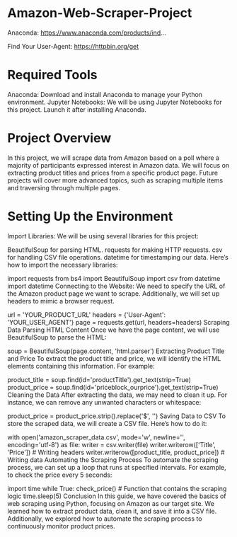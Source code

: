 # Amazon-Web-Scraper-Project
Anaconda: https://www.anaconda.com/products/ind...

Find Your User-Agent: https://httpbin.org/get
# Required Tools
Anaconda: Download and install Anaconda to manage your Python environment.
Jupyter Notebooks: We will be using Jupyter Notebooks for this project. Launch it after installing Anaconda.
# Project Overview
In this project, we will scrape data from Amazon based on a poll where a majority of participants expressed interest in Amazon data. We will focus on extracting product titles and prices from a specific product page. Future projects will cover more advanced topics, such as scraping multiple items and traversing through multiple pages.

# Setting Up the Environment
Import Libraries: We will be using several libraries for this project:

BeautifulSoup for parsing HTML.
requests for making HTTP requests.
csv for handling CSV file operations.
datetime for timestamping our data.
Here’s how to import the necessary libraries:

import requests
from bs4 import BeautifulSoup
import csv
from datetime import datetime
Connecting to the Website: We need to specify the URL of the Amazon product page we want to scrape. Additionally, we will set up headers to mimic a browser request.

url = 'YOUR_PRODUCT_URL'
headers = {'User-Agent': 'YOUR_USER_AGENT'}
page = requests.get(url, headers=headers)
Scraping Data
Parsing HTML Content
Once we have the page content, we will use BeautifulSoup to parse the HTML:

soup = BeautifulSoup(page.content, 'html.parser')
Extracting Product Title and Price
To extract the product title and price, we will identify the HTML elements containing this information. For example:

product_title = soup.find(id='productTitle').get_text(strip=True)
product_price = soup.find(id='priceblock_ourprice').get_text(strip=True)
Cleaning the Data
After extracting the data, we may need to clean it up. For instance, we can remove any unwanted characters or whitespace:

product_price = product_price.strip().replace('$', '')
Saving Data to CSV
To store the scraped data, we will create a CSV file. Here’s how to do it:

with open('amazon_scraper_data.csv', mode='w', newline='', encoding='utf-8') as file:
    writer = csv.writer(file)
    writer.writerow(['Title', 'Price'])  # Writing headers
    writer.writerow([product_title, product_price])  # Writing data
Automating the Scraping Process
To automate the scraping process, we can set up a loop that runs at specified intervals. For example, to check the price every 5 seconds:

import time
while True:
    check_price()  # Function that contains the scraping logic
    time.sleep(5)
Conclusion
In this guide, we have covered the basics of web scraping using Python, focusing on Amazon as our target site. We learned how to extract product data, clean it, and save it into a CSV file. Additionally, we explored how to automate the scraping process to continuously monitor product prices.
